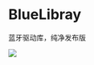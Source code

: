 # BlueLibray

蓝牙驱动库，纯净发布版

[![](https://jitpack.io/v/mymaoy/BleLibrary.svg)](https://jitpack.io/#mymaoy/BleLibrary)
